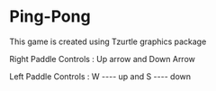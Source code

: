 # Ping-Pong
This game is created using Tzurtle graphics package

Right Paddle Controls : Up arrow and Down Arrow

Left Paddle Controls : W ---- up and S ---- down
